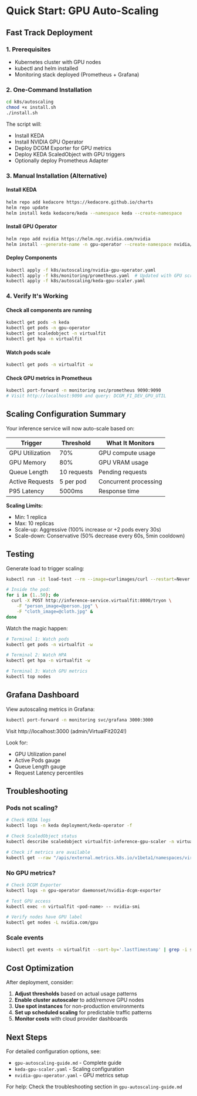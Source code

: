 # Quick Start: GPU Auto-Scaling

## Fast Track Deployment

### 1. Prerequisites
- Kubernetes cluster with GPU nodes
- kubectl and helm installed
- Monitoring stack deployed (Prometheus + Grafana)

### 2. One-Command Installation
```bash
cd k8s/autoscaling
chmod +x install.sh
./install.sh
```

The script will:
- Install KEDA
- Install NVIDIA GPU Operator
- Deploy DCGM Exporter for GPU metrics
- Deploy KEDA ScaledObject with GPU triggers
- Optionally deploy Prometheus Adapter

### 3. Manual Installation (Alternative)

#### Install KEDA
```bash
helm repo add kedacore https://kedacore.github.io/charts
helm repo update
helm install keda kedacore/keda --namespace keda --create-namespace
```

#### Install GPU Operator
```bash
helm repo add nvidia https://helm.ngc.nvidia.com/nvidia
helm install --generate-name -n gpu-operator --create-namespace nvidia/gpu-operator
```

#### Deploy Components
```bash
kubectl apply -f k8s/autoscaling/nvidia-gpu-operator.yaml
kubectl apply -f k8s/monitoring/prometheus.yaml  # Updated with GPU scraping
kubectl apply -f k8s/autoscaling/keda-gpu-scaler.yaml
```

### 4. Verify It's Working

#### Check all components are running
```bash
kubectl get pods -n keda
kubectl get pods -n gpu-operator
kubectl get scaledobject -n virtualfit
kubectl get hpa -n virtualfit
```

#### Watch pods scale
```bash
kubectl get pods -n virtualfit -w
```

#### Check GPU metrics in Prometheus
```bash
kubectl port-forward -n monitoring svc/prometheus 9090:9090
# Visit http://localhost:9090 and query: DCGM_FI_DEV_GPU_UTIL
```

## Scaling Configuration Summary

Your inference service will now auto-scale based on:

| Trigger | Threshold | What It Monitors |
|---------|-----------|------------------|
| GPU Utilization | 70% | GPU compute usage |
| GPU Memory | 80% | GPU VRAM usage |
| Queue Length | 10 requests | Pending requests |
| Active Requests | 5 per pod | Concurrent processing |
| P95 Latency | 5000ms | Response time |

**Scaling Limits:**
- Min: 1 replica
- Max: 10 replicas
- Scale-up: Aggressive (100% increase or +2 pods every 30s)
- Scale-down: Conservative (50% decrease every 60s, 5min cooldown)

## Testing

Generate load to trigger scaling:
```bash
kubectl run -it load-test --rm --image=curlimages/curl --restart=Never -- sh

# Inside the pod:
for i in {1..50}; do
  curl -X POST http://inference-service.virtualfit:8000/tryon \
    -F "person_image=@person.jpg" \
    -F "cloth_image=@cloth.jpg" &
done
```

Watch the magic happen:
```bash
# Terminal 1: Watch pods
kubectl get pods -n virtualfit -w

# Terminal 2: Watch HPA
kubectl get hpa -n virtualfit -w

# Terminal 3: Watch GPU metrics
kubectl top nodes
```

## Grafana Dashboard

View autoscaling metrics in Grafana:
```bash
kubectl port-forward -n monitoring svc/grafana 3000:3000
```

Visit http://localhost:3000 (admin/VirtualFit2024!)

Look for:
- GPU Utilization panel
- Active Pods gauge
- Queue Length gauge
- Request Latency percentiles

## Troubleshooting

### Pods not scaling?
```bash
# Check KEDA logs
kubectl logs -n keda deployment/keda-operator -f

# Check ScaledObject status
kubectl describe scaledobject virtualfit-inference-gpu-scaler -n virtualfit

# Check if metrics are available
kubectl get --raw "/apis/external.metrics.k8s.io/v1beta1/namespaces/virtualfit/gpu_utilization"
```

### No GPU metrics?
```bash
# Check DCGM Exporter
kubectl logs -n gpu-operator daemonset/nvidia-dcgm-exporter

# Test GPU access
kubectl exec -n virtualfit <pod-name> -- nvidia-smi

# Verify nodes have GPU label
kubectl get nodes -L nvidia.com/gpu
```

### Scale events
```bash
kubectl get events -n virtualfit --sort-by='.lastTimestamp' | grep -i scale
```

## Cost Optimization

After deployment, consider:

1. **Adjust thresholds** based on actual usage patterns
2. **Enable cluster autoscaler** to add/remove GPU nodes
3. **Use spot instances** for non-production environments
4. **Set up scheduled scaling** for predictable traffic patterns
5. **Monitor costs** with cloud provider dashboards

## Next Steps

For detailed configuration options, see:
- `gpu-autoscaling-guide.md` - Complete guide
- `keda-gpu-scaler.yaml` - Scaling configuration
- `nvidia-gpu-operator.yaml` - GPU metrics setup

For help: Check the troubleshooting section in `gpu-autoscaling-guide.md`
